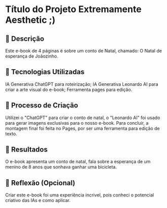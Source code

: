 # Título do Projeto Extremamente Aesthetic ;)

## 📒 Descrição
Este e-book de 4 páginas é sobre um conto de Natal, chamado: O Natal de esperança de Joãozinho.

## 🤖 Tecnologias Utilizadas
IA Generativa ChatGPT para roteirização;
IA Generativa Leonardo AI para criar a arte visual do e-book;
Ferramenta pages para edição.

## 🧐 Processo de Criação
Utilizei o "ChatGPT" para criar o conto de natal, o "Leonardo AI" foi usado para gerar imagens exclusivas para o nosso e-book. Para concluir, a montagem final foi feita no 
Pages, por ser uma ferramenta para edição de texto.

## 🚀 Resultados
O e-book apresenta um conto de natal, fala sobre a esperança de um menino de 8 anos que sonhava ganhar uma bicicleta.

## 💭 Reflexão (Opcional)
Criar este e-book foi uma experiência incrivel, pois conheci o potencial criativo das IAs e como aplicar.
